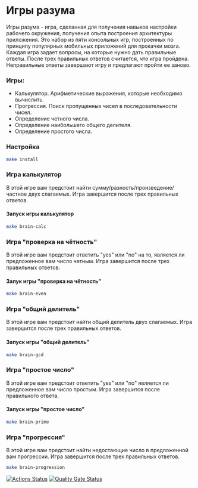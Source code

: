 # Игры разума

Игры разума - игра, сделанная для получения навыков настройки рабочего окружения, получения опыта построения архитектуры приложения.
Это набор из пяти консольных игр, построенных по принципу популярных мобильных приложений для прокачки мозга. Каждая игра задает вопросы, на которые нужно дать правильные ответы. После трех правильных ответов считается, что игра пройдена. Неправильные ответы завершают игру и предлагают пройти ее заново.

### Игры:

- Калькулятор. Арифметические выражения, которые необходимо вычислить.
- Прогрессия. Поиск пропущенных чисел в последовательности чисел.
- Определение четного числа.
- Определение наибольшего общего делителя.
- Определение простого числа.

### Настройка

```bash
make install
```

### Игра калькулятор

В этой игре вам предстоит найти сумму/разность/произведение/частное двух слагаемых. Игра завершится после трех правильных ответов.

#### Запуск игры калькулятор

```bash
make brain-calc
```

### Игра "проверка на чётность"

В этой игре вам предстоит ответить "yes" или "no" на то, является ли предложенное вам число четным. Игра завершится после трех правильных ответов.

#### Запук игры "проверка на чётность"

```bash
make brain-even
```

### Игра "общий делитель"

В этой игре вам предстоит найти общий делитель двух слагаемых. Игра завершится после трех правильных ответов.

#### Запуск игры "общий делитель"

```bash
make brain-gcd
```

### Игра "простое число"

В этой игре вам предстоит ответить "yes" или "no" является ли предложенное вам число простым. Игра завершится после правильного ответа.

#### Запуск игры "простое число"

```bash
make brain-prime
```

### Игра "прогрессия"

В этой игре вам предстоит найти недостающие число в предложенной вам прогрессии. Игра завершится после трех правильных ответов.

```bash
make brain-progression
```

[![Actions Status](https://github.com/denisholmov/frontend-project-44/actions/workflows/hexlet-check.yml/badge.svg)](https://github.com/denisholmov/frontend-project-44/actions)
[![Quality Gate Status](https://sonarcloud.io/api/project_badges/measure?project=denisholmov_frontend-project-44&metric=alert_status)](https://sonarcloud.io/summary/new_code?id=denisholmov_frontend-project-44)
